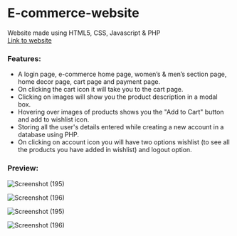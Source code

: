 # E-commerce-website
Website made using HTML5, CSS, Javascript & PHP<br>
[Link to website](http://myfashion.42web.io/login_home.html)

### Features:
* A login page, e-commerce home page, women’s & men’s section page, home decor page, cart page and payment page.
* On clicking the cart icon it will take you to the cart page.
* Clicking on images will show you the product description in a modal box.
* Hovering over images of products shows you the "Add to Cart" button and add to wishlist icon.
* Storing all the user's details entered while creating a new account in a database using PHP.
* On clicking on account icon you will have two options wishlist (to see all the products you have added in wishlist) and logout option.

### Preview:
![Screenshot (195)](https://user-images.githubusercontent.com/89564985/142751900-472bea1f-addf-46e6-abf9-d5b5e9c46fdd.png)<br>

![Screenshot (196)](https://user-images.githubusercontent.com/89564985/142751981-1bc922e7-febf-4d4c-ae89-3e919a3cd53d.png)<br>

![Screenshot (195)](https://user-images.githubusercontent.com/89564985/142752043-ab7098d4-65af-4401-80b2-8ba5dc6f2e89.png)<br>

![Screenshot (196)](https://user-images.githubusercontent.com/89564985/142752046-b3dfe145-944f-4a96-97ea-38ec6c977b72.png)<br>
